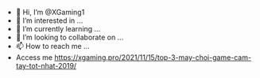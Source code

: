 - 👋 Hi, I’m @XGaming1
- 👀 I’m interested in ...
- 🌱 I’m currently learning ...
- 💞️ I’m looking to collaborate on ...
- 📫 How to reach me ...
- Access me https://xgaming.pro/2021/11/15/top-3-may-choi-game-cam-tay-tot-nhat-2019/
<!---
XGaming1/XGaming1 is a ✨ special ✨ repository because its `README.md` (this file) appears on your GitHub profile.
You can click the Preview link to take a look at your changes.
--->

